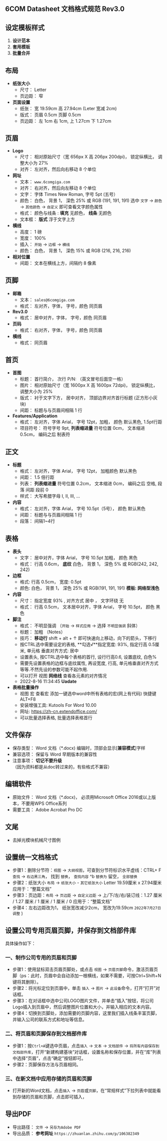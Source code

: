 ## 6COM Datasheet 文档格式规范 Rev3.0

## 设定模板样式
1.  **设计范本**
2.  **套用模板**
3.  **批量合并**


## 布局
- **纸张大小**
  - 尺寸： Letter 
  - 页边距： 窄
- **页面设置**
  - 纸张： 宽 19.59cm 高 27.94cm  (Leter 宽减 2cm)
  - 版式： 页眉 0.5cm 页脚 0.5cm
  - 页边距： 左 1cm 右 1cm, 上 1.27cm 下 1.27cm  
  

## 页眉
- **Logo**
  - 尺寸： 相对原始尺寸（宽 656px X 高 206px 200dpi)， 锁定纵横比， 调整大小为 27%
  - 对齐： 左对齐，然后向右移动 8 个单位
- **网址**
  - 文本： `www.6comgiga.com`
  - 对齐： 右对齐，然后向左移动 8 个单位
  - 文字： 字体 Times New Roman, 字号 5pt (五号）
  - 颜色： 白色， 背景 1， 深色 25%  或 RGB (191, 191, 191)   选中 `文字` ->  `颜色` -> `其他颜色` -> `自定义`  即可查看文字颜色属性
  - 格式： 颜色与线条 : **填充** 无颜色， **线条** 无颜色
  - 文本框： **版式** 浮于文字上方
 - **横线**
   - 高度： 1 磅
   - 宽度： 100%
   - 插入： `开始` -> `边框` -> `横线`
   - 颜色： 白色， 背景 1， 深色 15%  或 RGB (216, 216, 216)
 - **相对位置**
   - 间距： 文本在横线上方，间隔约 8 像素

## 页脚
- **邮箱**
  - 文本： `sales@6comgiga.com`
  - 格式： 左对齐，字体， 字号，颜色 同页眉
- **Rev3.0**
  - 格式： 居中对齐，字体， 字号，颜色 同页眉
- **页码**
  - 格式： 右对齐，字体， 字号，颜色 同页眉
- **横线**
  - 格式： 同页眉

## 首页
- **首图**
  - 标题： 首行简介， 次行 P/N: （英文冒号后面空一格）
  - 图片： 相对原始尺寸（宽 1600px X 高 1600px 72dpi)， 锁定纵横比， 调整大小为 25%
  - 版式： 衬于文字下方， 居中对齐， 顶部边界对齐首行标题 (正方形小灰块)
  - 间距： 标题与与页眉间相隔 1 行
- **Features/Application**
  - 格式： 左对齐，字体 Arial， 字号 12pt，加粗， 颜色 默认黑色, 1.5pt行距
  - 项目符号： 符号字号 9pt, **列表缩进量**  符号位置 0cm， 文本缩进 0.5cm， 编码之后 制表符

## 正文
- **标题**
  - 格式： 左对齐，字体 Arial， 字号 12pt， 加粗颜色 默认黑色
  - 间距： 1.5 倍行距
  - 列表： **列表缩进量**  符号位置 0.2cm， 文本缩进 0cm， 编码之后 空格, 段落 间距 段前 0
  - 样式： 大写希腊字母 I, II, III, ...
- **内容**
  - 格式： 左对齐，字体 Arial， 字号 10.5pt（5号）， 颜色 默认黑色
  - 间距： 标题与与页眉间相隔 1 行
  - 段落： 间隔1~4行

## 表格
- **表头**
  - 文字： 居中对齐，字体 Arial， 字号 10.5pt 加粗， 颜色 黑色 
  - 格式： 行高 0.6cm， **底纹** 白色， 背景 1， 深色 5%  或 RGB(242, 242, 242)
- **边框**
  - 格式:  行高 0.5cm， 宽度: 0.5pt
  - 颜色:  白色， 背景 1， 深色 25%  或 RGB(191, 191, 191)   **模板: 网络型浅色**
- **内容**
  - 尺寸： 指定宽度 93% , 对齐方式 居中 ， 文字环绕 无
  - 格式： 行高 0.5cm， 文本居中对齐，字体 Arial， 字号 10.5pt， 颜色 黑色
- **脚注**
  - 格式： 不明显强调 （`开始` -> `样式应用` -> 选择 `不明显强调` 斜体） 
  - 标题： 加粗 （Notes）
  - 技巧： **移动行** shift + alt + ↑ 即可快速向上移动，向下的箭头，下移行
  - 按CTRL选中需要设定的表格, **勾选√**指定宽度: 93%, 指定行高 0.5厘米, 单元格 垂直对齐方式: 居中
  - 设置表头, 按CTRL选中每个表格的首行, 设行行高0.6, 设置底纹, 白色%
  - 需要先设置表格的边框与底纹属性, 再设宽度, 行高, 单元格垂直对齐方式等等.不然先设的参数可能不起作用.
  - 可以打开 视图 **网络线** 查看各元素的对齐情况
  - 2022-8-16 11:34:45 **Uadate**
- **表格批量操作**
  - 视图 宏  查看宏 添加一键选中word中所有表格的宏(网上有代码) 快捷键 ALT+F8  
  - 安装增强工具: Kutools For Word 10.00
  - 网址: https://zh-cn.extendoffice.com/
  - 可以批量选择表格, 批量选择表格首行



## 文件保存
  - 保存类型： Word 文档（*.docx)  编辑时，顶部会显示[**兼容模式**]字样
  - 兼容选项： 保留与 Word 早期版本的兼容性
  - 注意事项： **切记不要升级** （因为资料都是从doc转过来的，有些格式不兼容）

## 编辑软件
  - 原始文件： Word 文档（*.docx)， 必须用Microsoft Office 2016或以上版本，不要用WPS Office系列
  - 需要工具： Adobe Acrobat Pro DC

## 文尾
  - 去掉光模块机械尺寸图例

## 设置统一文档格式
- 步骤1：删除分节符：`视图` -> `大纲视图`，可查到分节符标识水平虚线：CTRL+ F `查找` -> `右边黑三角`， 找到 `替换`， `查找内容` ^b  `替换为` 留空，  `全部替换`
- 步骤2：纸张大小 `布局` ->  `纸张大小` - `其它纸张大小` Letter 19.59厘米 x 27.94厘米  应用于：“整篇文档”
- 步骤3：页边距：`布局` -> `页边距` -> `自定义边距` -> 上/下/左/右/装订线：1.27 厘米 / 1.27 厘米 / 1 厘米 / 1 厘米 / 0  应用于：“整篇文档”
- 步骤4：左右边距改为1， 纸张宽改减少2cm， 宽改为19.59cm  `2022年7月27日 调整` )

## 设置公司专用页眉页脚，并保存到文档部件库
具体操作如下：
### 一、制作公司专用的页眉和页脚
- 步骤1：使用鼠标双击页眉页脚处，或点击 `视图` -> `页眉页脚`命令，激活页眉页脚（ps：此时，页眉中会自动添加一根横线，如果不需要，可按Ctrl+Shift+N键将其删除）。
- 步骤2：将光标定位到页眉中，单击 `插入` -> `图片` -> `此设备`命令，打开“打开”对话框。
- 步骤3：在对话框中选中公司LOGO图片文件，并单击“插入”按钮，将公司Logo插入到页眉中，然后调整图片位置和大小，并输入相应的文本内容。
- 步骤4：切换到页脚处，添加需要的页脚内容，这里我们插入线条丰富页脚，并输入公司的联系方式和地址等信息。

### 二、将页眉和页脚保存到文档部件库
- 步骤1：按`Ctrl+A`键选中页眉，点击`插入` -> `文本` -> `文档部件` -> `将所有内容保存到文档部件库`，打开“新建构建基块”对话框，设置名称和保存位置，并在“库”列表中选择“页眉”，点击“确定”按钮即可。
- 步骤2：页脚保存方法与页眉相同。

### 三、在新文档中应用存储的页眉和页脚
- 打开新的Word文档，点击`插入` -> `页眉`或`页脚`，在“常规样式”下拉列表中就能看到存储的页眉和页脚，点击即可插入，

## 导出PDF
- 导出路径： `文件` -> `另存为Adobe PDF`
- 导出品质： **参考网址** `https://zhuanlan.zhihu.com/p/106382349`





